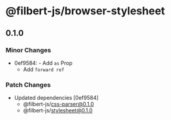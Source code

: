 # @filbert-js/browser-stylesheet

## 0.1.0
### Minor Changes

- 0ef9584: - Add `as` Prop
  - Add `forward ref`

### Patch Changes

- Updated dependencies [0ef9584]
  - @filbert-js/css-parser@0.1.0
  - @filbert-js/stylesheet@0.1.0
